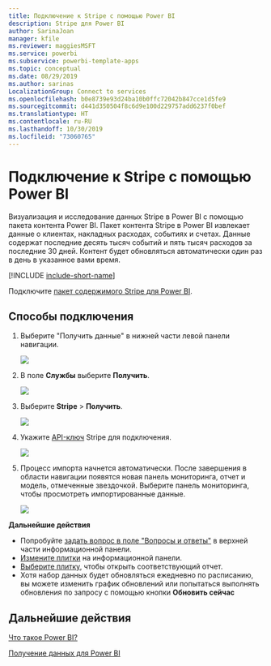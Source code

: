 ```yaml
---
title: Подключение к Stripe с помощью Power BI
description: Stripe для Power BI
author: SarinaJoan
manager: kfile
ms.reviewer: maggiesMSFT
ms.service: powerbi
ms.subservice: powerbi-template-apps
ms.topic: conceptual
ms.date: 08/29/2019
ms.author: sarinas
LocalizationGroup: Connect to services
ms.openlocfilehash: b0e8739e93d24ba10b0ffc72042b847cce1d5fe9
ms.sourcegitcommit: d441d350504f8c6d9e100d229757add6237f0bef
ms.translationtype: HT
ms.contentlocale: ru-RU
ms.lasthandoff: 10/30/2019
ms.locfileid: "73060765"
---
```

# <a name="connect-to-stripe-with-power-bi"></a>Подключение к Stripe с помощью Power BI
Визуализация и исследование данных Stripe в Power BI с помощью пакета контента Power BI. Пакет контента Stripe в Power BI извлекает данные о клиентах, накладных расходах, событиях и счетах. Данные содержат последние десять тысяч событий и пять тысяч расходов за последние 30 дней. Контент будет обновляться автоматически один раз в день в указанное вами время. 

[!INCLUDE [include-short-name](./includes/service-deprecate-content-packs.md)]

Подключите [пакет содержимого Stripe для Power BI](https://app.powerbi.com/getdata/services/stripe).

## <a name="how-to-connect"></a>Способы подключения
1. Выберите "Получить данные" в нижней части левой панели навигации.  
   
    ![](media/service-connect-to-stripe/getdata.png)
2. В поле **Службы** выберите **Получить**.  
   
    ![](media/service-connect-to-stripe/services.png)  
3. Выберите **Stripe** &gt; **Получить**.  
   
    ![](media/service-connect-to-stripe/stripe.png)  
4. Укажите [API-ключ](https://dashboard.stripe.com/account/apikeys) Stripe для подключения.  
   
    ![](media/service-connect-to-stripe/creds.png)
5. Процесс импорта начнется автоматически. После завершения в области навигации появятся новая панель мониторинга, отчет и модель, отмеченные звездочкой. Выберите панель мониторинга, чтобы просмотреть импортированные данные.
   
    ![](media/service-connect-to-stripe/dashboard.png)

**Дальнейшие действия**

* Попробуйте [задать вопрос в поле "Вопросы и ответы"](consumer/end-user-q-and-a.md) в верхней части информационной панели.
* [Измените плитки](service-dashboard-edit-tile.md) на информационной панели.
* [Выберите плитку](consumer/end-user-tiles.md), чтобы открыть соответствующий отчет.
* Хотя набор данных будет обновляться ежедневно по расписанию, вы можете изменить график обновлений или попытаться выполнять обновления по запросу с помощью кнопки **Обновить сейчас**

## <a name="next-steps"></a>Дальнейшие действия
[Что такое Power BI?](fundamentals/power-bi-overview.md)

[Получение данных для Power BI](service-get-data.md)

